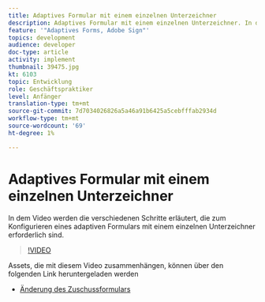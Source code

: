 ```yaml
---
title: Adaptives Formular mit einem einzelnen Unterzeichner
description: Adaptives Formular mit einem einzelnen Unterzeichner. In dem Video werden die verschiedenen Schritte erläutert, die zum Konfigurieren eines adaptiven Formulars mit einem einzelnen Unterzeichner erforderlich sind.
feature: '"Adaptives Forms, Adobe Sign"'
topics: development
audience: developer
doc-type: article
activity: implement
thumbnail: 39475.jpg
kt: 6103
topic: Entwicklung
role: Geschäftspraktiker
level: Anfänger
translation-type: tm+mt
source-git-commit: 7d7034026826a5a46a91b6425a5cebfffab2934d
workflow-type: tm+mt
source-wordcount: '69'
ht-degree: 1%

---
```


# Adaptives Formular mit einem einzelnen Unterzeichner


In dem Video werden die verschiedenen Schritte erläutert, die zum Konfigurieren eines adaptiven Formulars mit einem einzelnen Unterzeichner erforderlich sind.

>[!VIDEO](https://video.tv.adobe.com/v/39475/?quality=9&learn=on)

Assets, die mit diesem Video zusammenhängen, können über den folgenden Link heruntergeladen werden

* [Änderung des Zuschussformulars  ](assets/change-of-beneficiary-form.zip)
